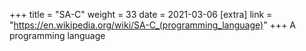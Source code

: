 +++
title = "SA-C"
weight = 33
date = 2021-03-06
[extra]
link = "https://en.wikipedia.org/wiki/SA-C_(programming_language)"
+++
A programming language

